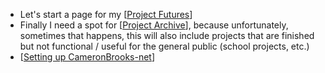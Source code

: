 - Let's start a page for my [[Project Futures]]
- Finally I need a spot for [[Project Archive]], because unfortunately, sometimes that happens, this will also include projects that are finished but not functional / useful for the general public (school projects, etc.)
- [[Setting up CameronBrooks-net]]

[//begin]: # "Autogenerated link references for markdown compatibility"
[Project Futures]: <../pages-ls/Project Futures> "Project Futures"
[Project Archive]: <../pages-ls/Project Archive> "Project Archive"
[Setting up CameronBrooks-net]: <../pages-ls/Setting up CameronBrooks-net> "Setting up CameronBrooks-net"
[//end]: # "Autogenerated link references"